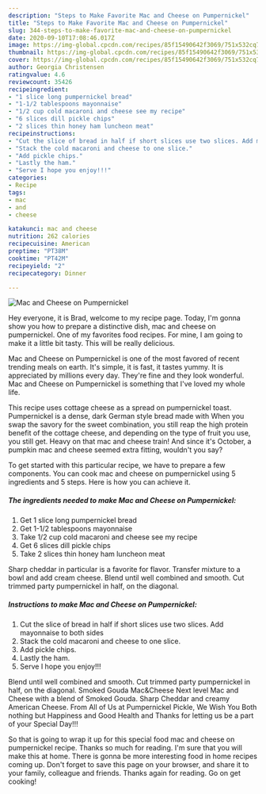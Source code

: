 ```yaml
---
description: "Steps to Make Favorite Mac and Cheese on Pumpernickel"
title: "Steps to Make Favorite Mac and Cheese on Pumpernickel"
slug: 344-steps-to-make-favorite-mac-and-cheese-on-pumpernickel
date: 2020-09-10T17:08:46.017Z
image: https://img-global.cpcdn.com/recipes/85f15490642f3069/751x532cq70/mac-and-cheese-on-pumpernickel-recipe-main-photo.jpg
thumbnail: https://img-global.cpcdn.com/recipes/85f15490642f3069/751x532cq70/mac-and-cheese-on-pumpernickel-recipe-main-photo.jpg
cover: https://img-global.cpcdn.com/recipes/85f15490642f3069/751x532cq70/mac-and-cheese-on-pumpernickel-recipe-main-photo.jpg
author: Georgia Christensen
ratingvalue: 4.6
reviewcount: 35426
recipeingredient:
- "1 slice long pumpernickel bread"
- "1-1/2 tablespoons mayonnaise"
- "1/2 cup cold macaroni and cheese see my recipe"
- "6 slices dill pickle chips"
- "2 slices thin honey ham luncheon meat"
recipeinstructions:
- "Cut the slice of bread in half if short slices use two slices. Add mayonnaise to both sides"
- "Stack the cold macaroni and cheese to one slice."
- "Add pickle chips."
- "Lastly the ham."
- "Serve I hope you enjoy!!!"
categories:
- Recipe
tags:
- mac
- and
- cheese

katakunci: mac and cheese 
nutrition: 262 calories
recipecuisine: American
preptime: "PT38M"
cooktime: "PT42M"
recipeyield: "2"
recipecategory: Dinner

---
```



![Mac and Cheese on Pumpernickel](https://img-global.cpcdn.com/recipes/85f15490642f3069/751x532cq70/mac-and-cheese-on-pumpernickel-recipe-main-photo.jpg)

Hey everyone, it is Brad, welcome to my recipe page. Today, I'm gonna show you how to prepare a distinctive dish, mac and cheese on pumpernickel. One of my favorites food recipes. For mine, I am going to make it a little bit tasty. This will be really delicious.

Mac and Cheese on Pumpernickel is one of the most favored of recent trending meals on earth. It's simple, it is fast, it tastes yummy. It is appreciated by millions every day. They're fine and they look wonderful. Mac and Cheese on Pumpernickel is something that I've loved my whole life.

This recipe uses cottage cheese as a spread on pumpernickel toast. Pumpernickel is a dense, dark German style bread made with When you swap the savory for the sweet combination, you still reap the high protein benefit of the cottage cheese, and depending on the type of fruit you use, you still get. Heavy on that mac and cheese train! And since it&#39;s October, a pumpkin mac and cheese seemed extra fitting, wouldn&#39;t you say?


To get started with this particular recipe, we have to prepare a few components. You can cook mac and cheese on pumpernickel using 5 ingredients and 5 steps. Here is how you can achieve it.

<!--inarticleads1-->

##### The ingredients needed to make Mac and Cheese on Pumpernickel:

1. Get 1 slice long pumpernickel bread
1. Get 1-1/2 tablespoons mayonnaise
1. Take 1/2 cup cold macaroni and cheese see my recipe
1. Get 6 slices dill pickle chips
1. Take 2 slices thin honey ham luncheon meat


Sharp cheddar in particular is a favorite for flavor. Transfer mixture to a bowl and add cream cheese. Blend until well combined and smooth. Cut trimmed party pumpernickel in half, on the diagonal. 

<!--inarticleads2-->

##### Instructions to make Mac and Cheese on Pumpernickel:

1. Cut the slice of bread in half if short slices use two slices. Add mayonnaise to both sides
1. Stack the cold macaroni and cheese to one slice.
1. Add pickle chips.
1. Lastly the ham.
1. Serve I hope you enjoy!!!


Blend until well combined and smooth. Cut trimmed party pumpernickel in half, on the diagonal. Smoked Gouda Mac&amp;Cheese Next level Mac and Cheese with a blend of Smoked Gouda. Sharp Cheddar and creamy American Cheese. From All of Us at Pumpernickel Pickle, We Wish You Both nothing but Happiness and Good Health and Thanks for letting us be a part of your Special Day!!! 

So that is going to wrap it up for this special food mac and cheese on pumpernickel recipe. Thanks so much for reading. I'm sure that you will make this at home. There is gonna be more interesting food in home recipes coming up. Don't forget to save this page on your browser, and share it to your family, colleague and friends. Thanks again for reading. Go on get cooking!
